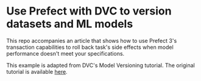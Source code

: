 # Use Prefect with DVC to version datasets and ML models

This repo accompanies an article that shows how to use Prefect 3's transaction capabilities to roll back task's side effects when model performance doesn't meet your specifications.

This example is adapted from DVC's Model Versioning tutorial. The original tutorial is available [here](https://dvc.org/doc/tutorials/versioning).
